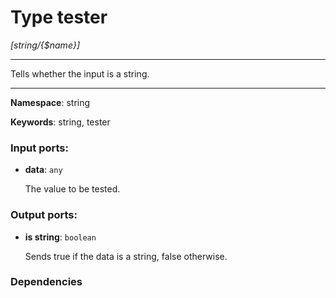 # Type tester

_[string/{$name}]_

---

Tells whether the input is a string.

---

__Namespace__: string

__Keywords__: string, tester

### Input ports:

* __data__: ` any `

    The value to be tested.

### Output ports:

* __is string__: ` boolean `

    Sends true if the data is a string, false otherwise.

### Dependencies





